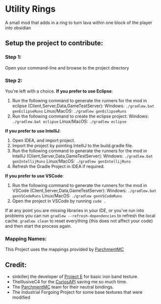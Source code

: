 
# Utility Rings
A small mod that adds in a ring to turn lava within one block of the player into obsidian

## Setup the project to contribute:

### Step 1:
Open your command-line and browse to the project directory

### Step 2: 
You're left with a choice.
**If you prefer to use Eclipse**:
1. Run the following command to generate the runners for the mod in eclipse (Client,Server,Data,GameTestServer):
   Windows: `./gradlew.bat genEclipseRuns`
   Linux/MacOS: `./gradlew genEclipseRuns`
2. Run the following command to create the eclipse project:
   Windows: `./gradlew.bat eclipse`
   Linux/MacOS: `./gradlew eclipse`

**If you prefer to use IntelliJ**:
1. Open IDEA, and import project.
2. Import the project by pointing IntelliJ to the build.gradle file.
3. Run the following command to generate the runners for the mod in IntelliJ (Client,Server,Data,GameTestServer):
   Windows: `./gradlew.bat genIntellijRuns`
   Linux/MacOS: `./gradlew genIntellijRuns`
4. Refresh the Gradle Project in IDEA if required.

**If you prefer to use VSCode**:
1. Run the following command to generate the runners for the mod in VSCode (Client,Server,Data,GameTestServer):
   Windows: `./gradlew.bat genVSCodeRuns`
   Linux/MacOS: `./gradlew genVSCodeRuns`
2. Open the project in VSCode by running `code .`

If at any point you are missing libraries in your IDE, or you've run into problems you can 
run `gradlew --refresh-dependencies` to refresh the local cache. `gradlew clean` to reset everything 
{this does not affect your code} and then start the process again.

### Mapping Names:
This Project uses the mappings provided by [ParchmentMC](https://parchmentmc.org/docs/getting-started)

## Credit:
- sinkillerj the developer of [Project E](https://github.com/sinkillerj/ProjectE) for basic iron band texture.
- TheIllusiveC4 for the [CuriosAPI](https://github.com/TheIllusiveC4/Curios) saving me so much time.
- The [ParchmentMC](https://parchmentmc.org/docs/getting-started) team for their neutral bindings.
- The Industrial Forgoing Project for some base textures that were modified
